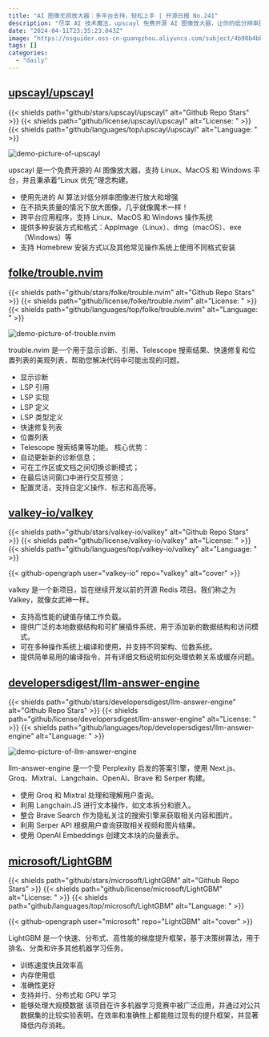 ```yaml
---
title: "AI 图像无损放大器：多平台支持，轻松上手 | 开源日报 No.241"
description: "尽享 AI 技术魔法，upscayl 免费开源 AI 图像放大器，让你的低分辨率图像焕然一新！跨平台支持，Linux 优先，放大图像不损失质量，让你的图像处理更加轻松便捷！"
date: "2024-04-11T23:35:23.043Z"
image: "https://osguider.oss-cn-guangzhou.aliyuncs.com/subject/4b98b4bbdf5cae5508f6cb00d9b16ff1.png"
tags: []
categories:
  - "daily"
---
```


## [upscayl/upscayl](https://github.com/upscayl/upscayl)

{{< shields path="github/stars/upscayl/upscayl" alt="Github Repo Stars" >}} {{< shields path="github/license/upscayl/upscayl" alt="License: " >}} {{< shields path="github/languages/top/upscayl/upscayl" alt="Language: " >}}

![demo-picture-of-upscayl](https://static.osguider.com/subject/github/upscayl/upscayl/c2b86df802435d1a3193a0d5458febc5.jpeg)

upscayl 是一个免费开源的 AI 图像放大器，支持 Linux、MacOS 和 Windows 平台，并且秉承着“Linux 优先”理念构建。

- 使用先进的 AI 算法对低分辨率图像进行放大和增强
- 在不损失质量的情况下放大图像，几乎就像魔术一样！
- 跨平台应用程序，支持 Linux、MacOS 和 Windows 操作系统
- 提供多种安装方式和格式：AppImage（Linux）、dmg（macOS）、exe（Windows）等
- 支持 Homebrew 安装方式以及其他常见操作系统上使用不同格式安装
  
## [folke/trouble.nvim](https://github.com/folke/trouble.nvim)

{{< shields path="github/stars/folke/trouble.nvim" alt="Github Repo Stars" >}} {{< shields path="github/license/folke/trouble.nvim" alt="License: " >}} {{< shields path="github/languages/top/folke/trouble.nvim" alt="Language: " >}}

![demo-picture-of-trouble.nvim](https://static.osguider.com/subject/github/folke/trouble.nvim/1fa15ce51835e9e13cd0e5f6f7a587d6.png)

trouble.nvim 是一个用于显示诊断、引用、Telescope 搜索结果、快速修复和位置列表的美观列表，帮助您解决代码中可能出现的问题。

- 显示诊断
- LSP 引用
- LSP 实现
- LSP 定义
- LSP 类型定义
- 快速修复列表
- 位置列表
- Telescope 搜索结果等功能。
核心优势：
- 自动更新新的诊断信息；
- 可在工作区或文档之间切换诊断模式；
- 在最后访问窗口中进行交互预览；
- 配置灵活，支持自定义操作、标志和高亮等。
  
## [valkey-io/valkey](https://github.com/valkey-io/valkey)

{{< shields path="github/stars/valkey-io/valkey" alt="Github Repo Stars" >}} {{< shields path="github/license/valkey-io/valkey" alt="License: " >}} {{< shields path="github/languages/top/valkey-io/valkey" alt="Language: " >}}

{{< github-opengraph user="valkey-io" repo="valkey" alt="cover" >}}

valkey 是一个新项目，旨在继续开发以前的开源 Redis 项目。我们称之为 Valkey，就像女武神一样。

- 支持高性能的键值存储工作负载。
- 提供广泛的本地数据结构和可扩展插件系统，用于添加新的数据结构和访问模式。
- 可在多种操作系统上编译和使用，并支持不同架构、位数系统。
- 提供简单易用的编译指令，并有详细文档说明如何处理依赖关系或缓存问题。
  
## [developersdigest/llm-answer-engine](https://github.com/developersdigest/llm-answer-engine)

{{< shields path="github/stars/developersdigest/llm-answer-engine" alt="Github Repo Stars" >}} {{< shields path="github/license/developersdigest/llm-answer-engine" alt="License: " >}} {{< shields path="github/languages/top/developersdigest/llm-answer-engine" alt="Language: " >}}

![demo-picture-of-llm-answer-engine](https://static.osguider.com/subject/github/developersdigest/llm-answer-engine/a5e532f4d175a944460527453d71b469.gif)

llm-answer-engine 是一个受 Perplexity 启发的答案引擎，使用 Next.js、Groq、Mixtral、Langchain、OpenAI、Brave 和 Serper 构建。

- 使用 Groq 和 Mixtral 处理和理解用户查询。
- 利用 Langchain.JS 进行文本操作，如文本拆分和嵌入。
- 整合 Brave Search 作为隐私关注的搜索引擎来获取相关内容和图片。
- 利用 Serper API 根据用户查询获取相关视频和图片结果。
- 使用 OpenAI Embeddings 创建文本块的向量表示。
  
## [microsoft/LightGBM](https://github.com/microsoft/LightGBM)

{{< shields path="github/stars/microsoft/LightGBM" alt="Github Repo Stars" >}} {{< shields path="github/license/microsoft/LightGBM" alt="License: " >}} {{< shields path="github/languages/top/microsoft/LightGBM" alt="Language: " >}}

{{< github-opengraph user="microsoft" repo="LightGBM" alt="cover" >}}

LightGBM 是一个快速、分布式、高性能的梯度提升框架，基于决策树算法，用于排名、分类和许多其他机器学习任务。

- 训练速度快且效率高
- 内存使用低
- 准确性更好
- 支持并行、分布式和 GPU 学习
- 能够处理大规模数据
该项目在许多机器学习竞赛中被广泛应用，并通过对公共数据集的比较实验表明，在效率和准确性上都能胜过现有的提升框架，并显著降低内存消耗。
  
